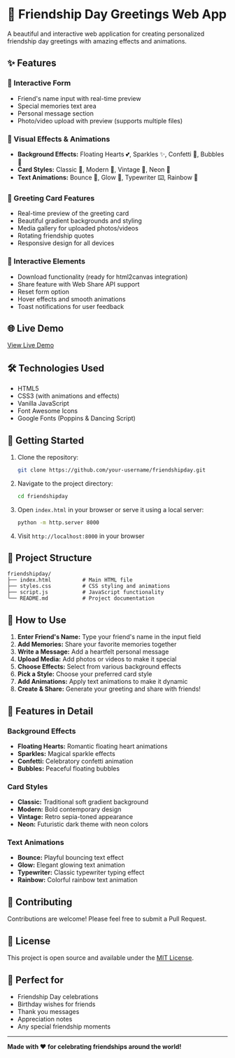 # 🎉 Friendship Day Greetings Web App

A beautiful and interactive web application for creating personalized friendship day greetings with amazing effects and animations.

## ✨ Features

### 📝 Interactive Form
- Friend's name input with real-time preview
- Special memories text area
- Personal message section
- Photo/video upload with preview (supports multiple files)

### 🎨 Visual Effects & Animations
- **Background Effects:** Floating Hearts 💕, Sparkles ✨, Confetti 🎊, Bubbles 🫧
- **Card Styles:** Classic 🌸, Modern 🎨, Vintage 📜, Neon 💫
- **Text Animations:** Bounce 🎈, Glow 🌟, Typewriter ⌨️, Rainbow 🌈

### 🎁 Greeting Card Features
- Real-time preview of the greeting card
- Beautiful gradient backgrounds and styling
- Media gallery for uploaded photos/videos
- Rotating friendship quotes
- Responsive design for all devices

### 🚀 Interactive Elements
- Download functionality (ready for html2canvas integration)
- Share feature with Web Share API support
- Reset form option
- Hover effects and smooth animations
- Toast notifications for user feedback

## 🌐 Live Demo

[View Live Demo](https://your-username.github.io/friendshipday)

## 🛠️ Technologies Used

- HTML5
- CSS3 (with animations and effects)
- Vanilla JavaScript
- Font Awesome Icons
- Google Fonts (Poppins & Dancing Script)

## 🚀 Getting Started

1. Clone the repository:
   ```bash
   git clone https://github.com/your-username/friendshipday.git
   ```

2. Navigate to the project directory:
   ```bash
   cd friendshipday
   ```

3. Open `index.html` in your browser or serve it using a local server:
   ```bash
   python -m http.server 8000
   ```

4. Visit `http://localhost:8000` in your browser

## 📁 Project Structure

```
friendshipday/
├── index.html          # Main HTML file
├── styles.css          # CSS styling and animations
├── script.js           # JavaScript functionality
└── README.md           # Project documentation
```

## 🎯 How to Use

1. **Enter Friend's Name:** Type your friend's name in the input field
2. **Add Memories:** Share your favorite memories together
3. **Write a Message:** Add a heartfelt personal message
4. **Upload Media:** Add photos or videos to make it special
5. **Choose Effects:** Select from various background effects
6. **Pick a Style:** Choose your preferred card style
7. **Add Animations:** Apply text animations to make it dynamic
8. **Create & Share:** Generate your greeting and share with friends!

## 🌟 Features in Detail

### Background Effects
- **Floating Hearts:** Romantic floating heart animations
- **Sparkles:** Magical sparkle effects
- **Confetti:** Celebratory confetti animation
- **Bubbles:** Peaceful floating bubbles

### Card Styles
- **Classic:** Traditional soft gradient background
- **Modern:** Bold contemporary design
- **Vintage:** Retro sepia-toned appearance
- **Neon:** Futuristic dark theme with neon colors

### Text Animations
- **Bounce:** Playful bouncing text effect
- **Glow:** Elegant glowing text animation
- **Typewriter:** Classic typewriter typing effect
- **Rainbow:** Colorful rainbow text animation

## 🤝 Contributing

Contributions are welcome! Please feel free to submit a Pull Request.

## 📄 License

This project is open source and available under the [MIT License](LICENSE).

## 💝 Perfect for

- Friendship Day celebrations
- Birthday wishes for friends
- Thank you messages
- Appreciation notes
- Any special friendship moments

---

**Made with ❤️ for celebrating friendships around the world!**